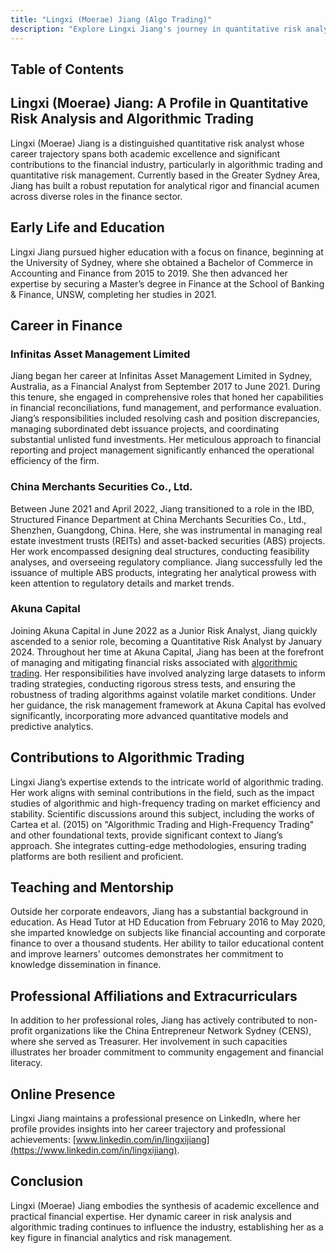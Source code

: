 ```yaml
---
title: "Lingxi (Moerae) Jiang (Algo Trading)"
description: "Explore Lingxi Jiang's journey in quantitative risk analysis and algorithmic trading where academic excellence meets financial innovation and industry impact."
---
```




## Table of Contents

## Lingxi (Moerae) Jiang: A Profile in Quantitative Risk Analysis and Algorithmic Trading

Lingxi (Moerae) Jiang is a distinguished quantitative risk analyst whose career trajectory spans both academic excellence and significant contributions to the financial industry, particularly in algorithmic trading and quantitative risk management. Currently based in the Greater Sydney Area, Jiang has built a robust reputation for analytical rigor and financial acumen across diverse roles in the finance sector.

## Early Life and Education

Lingxi Jiang pursued higher education with a focus on finance, beginning at the University of Sydney, where she obtained a Bachelor of Commerce in Accounting and Finance from 2015 to 2019. She then advanced her expertise by securing a Master’s degree in Finance at the School of Banking & Finance, UNSW, completing her studies in 2021.

## Career in Finance

### Infinitas Asset Management Limited

Jiang began her career at Infinitas Asset Management Limited in Sydney, Australia, as a Financial Analyst from September 2017 to June 2021. During this tenure, she engaged in comprehensive roles that honed her capabilities in financial reconciliations, fund management, and performance evaluation. Jiang’s responsibilities included resolving cash and position discrepancies, managing subordinated debt issuance projects, and coordinating substantial unlisted fund investments. Her meticulous approach to financial reporting and project management significantly enhanced the operational efficiency of the firm.

### China Merchants Securities Co., Ltd.

Between June 2021 and April 2022, Jiang transitioned to a role in the IBD, Structured Finance Department at China Merchants Securities Co., Ltd., Shenzhen, Guangdong, China. Here, she was instrumental in managing real estate investment trusts (REITs) and asset-backed securities (ABS) projects. Her work encompassed designing deal structures, conducting feasibility analyses, and overseeing regulatory compliance. Jiang successfully led the issuance of multiple ABS products, integrating her analytical prowess with keen attention to regulatory details and market trends.

### Akuna Capital

Joining Akuna Capital in June 2022 as a Junior Risk Analyst, Jiang quickly ascended to a senior role, becoming a Quantitative Risk Analyst by January 2024. Throughout her time at Akuna Capital, Jiang has been at the forefront of managing and mitigating financial risks associated with [algorithmic trading](/wiki/algorithmic-trading). Her responsibilities have involved analyzing large datasets to inform trading strategies, conducting rigorous stress tests, and ensuring the robustness of trading algorithms against volatile market conditions. Under her guidance, the risk management framework at Akuna Capital has evolved significantly, incorporating more advanced quantitative models and predictive analytics.

## Contributions to Algorithmic Trading

Lingxi Jiang’s expertise extends to the intricate world of algorithmic trading. Her work aligns with seminal contributions in the field, such as the impact studies of algorithmic and high-frequency trading on market efficiency and stability. Scientific discussions around this subject, including the works of Cartea et al. (2015) on "Algorithmic Trading and High-Frequency Trading" and other foundational texts, provide significant context to Jiang’s approach. She integrates cutting-edge methodologies, ensuring trading platforms are both resilient and proficient.

## Teaching and Mentorship

Outside her corporate endeavors, Jiang has a substantial background in education. As Head Tutor at HD Education from February 2016 to May 2020, she imparted knowledge on subjects like financial accounting and corporate finance to over a thousand students. Her ability to tailor educational content and improve learners' outcomes demonstrates her commitment to knowledge dissemination in finance.

## Professional Affiliations and Extracurriculars

In addition to her professional roles, Jiang has actively contributed to non-profit organizations like the China Entrepreneur Network Sydney (CENS), where she served as Treasurer. Her involvement in such capacities illustrates her broader commitment to community engagement and financial literacy.

## Online Presence

Lingxi Jiang maintains a professional presence on LinkedIn, where her profile provides insights into her career trajectory and professional achievements: [www.linkedin.com/in/lingxijiang](https://www.linkedin.com/in/lingxijiang).

## Conclusion

Lingxi (Moerae) Jiang embodies the synthesis of academic excellence and practical financial expertise. Her dynamic career in risk analysis and algorithmic trading continues to influence the industry, establishing her as a key figure in financial analytics and risk management.